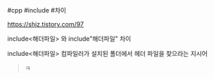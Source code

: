 #cpp #include #차이 

https://shjz.tistory.com/97

include<해더파일> 와 include"해더파일" 차이

include<해더파일>
컴파일러가 설치된 폴더에서 헤더 파일을 찾으라는 지시어
>ㅋ